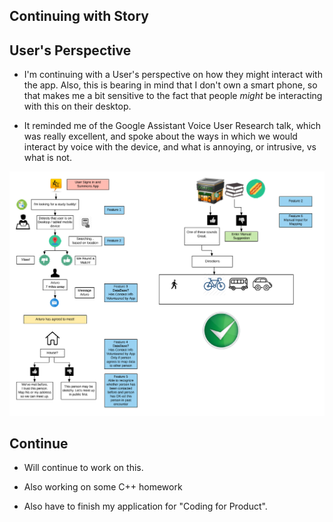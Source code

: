 ## Continuing with Story

## User's Perspective

- I'm continuing with a User's perspective on how
  they might interact with the app.
  Also, this is bearing in mind that I don't own 
  a smart phone, so that makes me a bit sensitive
  to the fact that people *might* be interacting with
  this on their desktop. 
  
- It reminded me of the Google Assistant Voice User
  Research talk, which was really excellent,
  and spoke about the ways in which we would interact
  by voice with the device, and what is annoying,
  or intrusive, vs what is not. 
  
![userdiagram](/images/userdiagram.png)

## Continue

- Will continue to work on this.

- Also working on some C++ homework

- Also have to finish my application for "Coding for Product".

